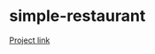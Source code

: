 # simple-restaurant

<a href="https://bmalkes.github.io/simple-restaurant/.">Project link</a>

<img href="https://github.com/BmAlkes/simple-restaurant/blob/master/2020-09-20%20(2).png?raw=true">
